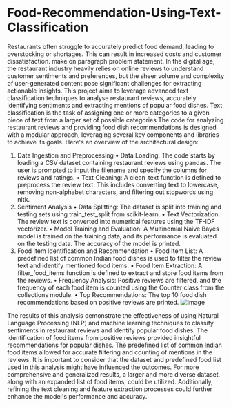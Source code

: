 # Food-Recommendation-Using-Text-Classification
Restaurants often struggle to accurately predict food demand, leading to overstocking or shortages. This can result in increased costs and customer dissatisfaction. make on paragraph problem statement. In the digital age, the restaurant industry heavily relies on online reviews to understand customer sentiments and preferences, but the sheer volume and complexity of user-generated content pose significant challenges for extracting actionable insights. This project aims to leverage advanced text classification techniques to analyse restaurant reviews, accurately identifying sentiments and extracting mentions of popular food dishes. 
Text classification is the task of assigning one or more categories to a given piece of text from a larger set of possible categories
The code for analyzing restaurant reviews and providing food dish recommendations is designed with a modular approach, leveraging several key components and libraries to achieve its goals. Here's an overview of the architectural design:
1. Data Ingestion and Preprocessing
•	Data Loading: The code starts by loading a CSV dataset containing restaurant reviews using pandas. The user is prompted to input the filename and specify the columns for reviews and ratings.
•	Text Cleaning: A clean_text function is defined to preprocess the review text. This includes converting text to lowercase, removing non-alphabet characters, and filtering out stopwords using nltk.
2. Sentiment Analysis
•	Data Splitting: The dataset is split into training and testing sets using train_test_split from scikit-learn.
•	Text Vectorization: The review text is converted into numerical features using the TF-IDF vectorizer.
•	Model Training and Evaluation: A Multinomial Naive Bayes model is trained on the training data, and its performance is evaluated on the testing data. The accuracy of the model is printed.
3. Food Item Identification and Recommendation
•	Food Item List: A predefined list of common Indian food dishes is used to filter the review text and identify mentioned food items.
•	Food Item Extraction: A filter_food_items function is defined to extract and store food items from the reviews.
•	Frequency Analysis: Positive reviews are filtered, and the frequency of each food item is counted using the Counter class from the collections module.
•	Top Recommendations: The top 10 food dish recommendations based on positive reviews are printed.
![image](https://github.com/user-attachments/assets/19ca5a42-5ec7-4f0a-9ff0-8eca4706811d)

The results of this analysis demonstrate the effectiveness of using Natural Language Processing (NLP) and machine learning techniques to classify sentiments in restaurant reviews and identify popular food dishes. 
The identification of food items from positive reviews provided insightful recommendations for popular dishes. The predefined list of common Indian food items allowed for accurate filtering and counting of mentions in the reviews. 
It is important to consider that the dataset and predefined food list used in this analysis might have influenced the outcomes. For more comprehensive and generalized results, a larger and more diverse dataset, along with an expanded list of food items, could be utilized. Additionally, refining the text cleaning and feature extraction processes could further enhance the model's performance and accuracy.
